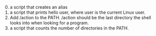 0. a script that creates an alias
1. a script that prints hello user, where user is the current Linux user.
2. Add /action to the PATH. /action should be the last directory the shell looks into when looking for a program.
3.  a script that counts the number of directories in the PATH.
